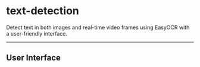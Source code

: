 # text-detection
Detect text in both images and real-time video frames using EasyOCR with a user-friendly interface.

---

## User Interface

